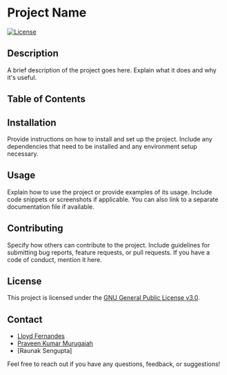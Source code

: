 # Project Name

[![License](https://img.shields.io/badge/License-GPL-blue.svg)](LICENSE)

## Description

A brief description of the project goes here. Explain what it does and why it's useful.

## Table of Contents


## Installation

Provide instructions on how to install and set up the project. Include any dependencies that need to be installed and any environment setup necessary.

## Usage

Explain how to use the project or provide examples of its usage. Include code snippets or screenshots if applicable. You can also link to a separate documentation file if available.

## Contributing

Specify how others can contribute to the project. Include guidelines for submitting bug reports, feature requests, or pull requests. If you have a code of conduct, mention it here.

## License

This project is licensed under the [GNU General Public License v3.0](LICENSE).

## Contact

- [Lloyd Fernandes](https://github.com/lloydf96)
- [Praveen Kumar Murugaiah](https://github.com/praveen-kumar-data-science)
- [Raunak Sengupta]

Feel free to reach out if you have any questions, feedback, or suggestions!
